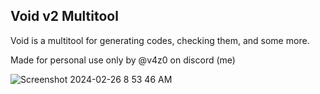 ## Void v2 Multitool
Void is a multitool for generating codes, checking them, and some more.

Made for personal use only by @v4z0 on discord (me)

![Screenshot 2024-02-26 8 53 46 AM](https://github.com/0820x/void/assets/160771176/44042c51-2063-4600-8935-5e1d693ffc74)
